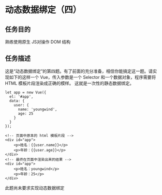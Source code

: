 # 动态数据绑定（四）
## 任务目的
熟练使用原生 JS对操作 DOM 结构
## 任务描述
这是“动态数据绑定”的第四题。有了前面的充分准备，相信你能搞定这一题。请实现如下的这样一个 Vue，传入参数是一个 Selector 和一个数据对象，程序需要将 HTML 模板片段渲染成正确的模样。 这就是一次性的静态数据绑定。
```
let app = new Vue({
  el: '#app',
  data: {
    user: {
      name: 'youngwind',
      age: 25
    }
  }
});
```
```
<!-- 页面中原本的 html 模板片段 -->
<div id="app">
    <p>姓名：{{user.name}}</p>
    <p>年龄：{{user.age}}</p>
</div>
<!-- 最终在页面中渲染出来的结果 -->
<div id="app">
    <p>姓名：youngwind</p>
    <p>年龄：25</p>
</div>
```
此题尚未要求实现动态数据绑定
